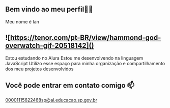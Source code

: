 ## Bem vindo ao meu perfil🐱‍👤
Meu nome é Ian 
## ![https://tenor.com/pt-BR/view/hammond-god-overwatch-gif-20518142]()
Estou estudando no Alura
Estou me desenvolvendo na linguagem JavaScript
Utilizo esse espaço para minha organização e compartilhamento dos meu projetos desenvolvidos
## Você pode entrar em contato comigo 📫
00001115622468sp@al.educacao.sp.gov.br

